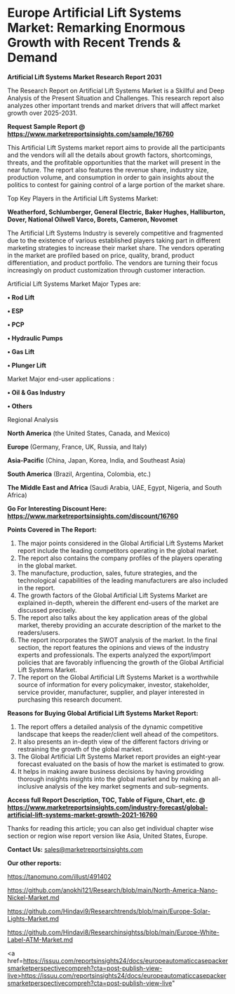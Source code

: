  # Europe Artificial Lift Systems Market: Remarking Enormous Growth with Recent Trends & Demand

<strong>Artificial Lift Systems Market Research Report 2031</strong>

The Research Report on Artificial Lift Systems Market is a Skillful and Deep Analysis of the Present Situation and Challenges. This research report also analyzes other important trends and market drivers that will affect market growth over 2025-2031.

<strong>Request Sample Report @ <a href=https://www.marketreportsinsights.com/sample/16760>https://www.marketreportsinsights.com/sample/16760</a></strong>

This Artificial Lift Systems market report aims to provide all the participants and the vendors will all the details about growth factors, shortcomings, threats, and the profitable opportunities that the market will present in the near future. The report also features the revenue share, industry size, production volume, and consumption in order to gain insights about the politics to contest for gaining control of a large portion of the market share.

Top Key Players in the Artificial Lift Systems Market:

<strong>Weatherford, Schlumberger, General Electric, Baker Hughes, Halliburton, Dover, National Oilwell Varco, Borets, Cameron, Novomet</strong>

The Artificial Lift Systems Industry is severely competitive and fragmented due to the existence of various established players taking part in different marketing strategies to increase their market share. The vendors operating in the market are profiled based on price, quality, brand, product differentiation, and product portfolio. The vendors are turning their focus increasingly on product customization through customer interaction.

Artificial Lift Systems Market Major Types are:

<strong>• Rod Lift

• ESP

• PCP

• Hydraulic Pumps

• Gas Lift

• Plunger Lift</strong>

Market Major end-user applications :

<strong>• Oil & Gas Industry

• Others</strong>

Regional Analysis

</u><strong><b>North America</b></strong> (the United States, Canada, and Mexico)

<strong><b>Europe </b></strong>(Germany, France, UK, Russia, and Italy)

<strong><b>Asia-Pacific</b></strong> (China, Japan, Korea, India, and Southeast Asia)

<strong><b>South America</b></strong> (Brazil, Argentina, Colombia, etc.)

<strong><b>The Middle East and Africa</b></strong> (Saudi Arabia, UAE, Egypt, Nigeria, and South Africa)

<strong>Go For Interesting Discount Here: <a href=https://www.marketreportsinsights.com/discount/16760>https://www.marketreportsinsights.com/discount/16760</a></strong>

<strong>Points Covered in The Report:</strong>
<ol>
  <li>The major points considered in the Global Artificial Lift Systems Market report include the leading competitors operating in the global market.</li>
  <li>The report also contains the company profiles of the players operating in the global market.</li>
  <li>The manufacture, production, sales, future strategies, and the technological capabilities of the leading manufacturers are also included in the report.</li>
  <li>The growth factors of the Global Artificial Lift Systems Market are explained in-depth, wherein the different end-users of the market are discussed precisely.</li>
  <li>The report also talks about the key application areas of the global market, thereby providing an accurate description of the market to the readers/users.</li>
  <li>The report incorporates the SWOT analysis of the market. In the final section, the report features the opinions and views of the industry experts and professionals. The experts analyzed the export/import policies that are favorably influencing the growth of the Global Artificial Lift Systems Market.</li>
  <li>The report on the Global Artificial Lift Systems Market is a worthwhile source of information for every policymaker, investor, stakeholder, service provider, manufacturer, supplier, and player interested in purchasing this research document.</li>
</ol>
<strong>Reasons for Buying Global Artificial Lift Systems Market Report:</strong>

<ol>
  <li>The report offers a detailed analysis of the dynamic competitive landscape that keeps the reader/client well ahead of the competitors.</li>
  <li>It also presents an in-depth view of the different factors driving or restraining the growth of the global market.</li>
  <li>The Global Artificial Lift Systems Market report provides an eight-year forecast evaluated on the basis of how the market is estimated to grow.</li>
  <li>It helps in making aware business decisions by having providing thorough insights insights into the global market and by making an all-inclusive analysis of the key market segments and sub-segments.</li>
</ol>
<strong>Access full Report Description, TOC, Table of Figure, Chart, etc. @ <a href=https://www.marketreportsinsights.com/industry-forecast/global-artificial-lift-systems-market-growth-2021-16760>https://www.marketreportsinsights.com/industry-forecast/global-artificial-lift-systems-market-growth-2021-16760</a></strong>


Thanks for reading this article; you can also get individual chapter wise section or region wise report version like Asia, United States, Europe.

<strong>Contact Us:</strong>
sales@marketreportsinsights.com

<strong>Our other reports:</strong>

<a href=https://tanomuno.com/illust/491402>https://tanomuno.com/illust/491402</a>

<a href=https://github.com/anokhi121/Research/blob/main/North-America-Nano-Nickel-Market.md>https://github.com/anokhi121/Research/blob/main/North-America-Nano-Nickel-Market.md</a>

<a href=https://github.com/Hindavi9/Researchtrends/blob/main/Europe-Solar-Lights-Market.md>https://github.com/Hindavi9/Researchtrends/blob/main/Europe-Solar-Lights-Market.md</a>

<a href=https://github.com/Hindavi8/Researchinsightss/blob/main/Europe-White-Label-ATM-Market.md>https://github.com/Hindavi8/Researchinsightss/blob/main/Europe-White-Label-ATM-Market.md</a>

<a href=https://issuu.com/reportsinsights24/docs/europeautomaticcasepackersmarketperspectivecompreh?cta=post-publish-view-live>https://issuu.com/reportsinsights24/docs/europeautomaticcasepackersmarketperspectivecompreh?cta=post-publish-view-live</a>"
